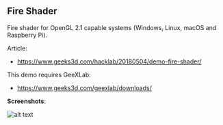 <h2>Fire Shader</h2>

Fire shader for OpenGL 2.1 capable systems (Windows, Linux, macOS and Raspberry Pi).

Article:
- https://www.geeks3d.com/hacklab/20180504/demo-fire-shader/

This demo requires GeeXLab:
- https://www.geeks3d.com/geexlab/downloads/


<b>Screenshots</b>:

![alt text](https://github.com/jegx/geexlab/blob/master/demos/shader-fire/screenshots/geexlab-simple-fire-shader-glsl-01.jpg)

